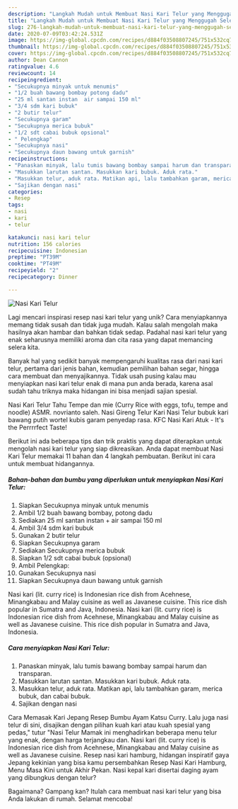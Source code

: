 ```yaml
---
description: "Langkah Mudah untuk Membuat Nasi Kari Telur yang Menggugah Selera"
title: "Langkah Mudah untuk Membuat Nasi Kari Telur yang Menggugah Selera"
slug: 276-langkah-mudah-untuk-membuat-nasi-kari-telur-yang-menggugah-selera
date: 2020-07-09T03:42:24.531Z
image: https://img-global.cpcdn.com/recipes/d884f03508807245/751x532cq70/nasi-kari-telur-foto-resep-utama.jpg
thumbnail: https://img-global.cpcdn.com/recipes/d884f03508807245/751x532cq70/nasi-kari-telur-foto-resep-utama.jpg
cover: https://img-global.cpcdn.com/recipes/d884f03508807245/751x532cq70/nasi-kari-telur-foto-resep-utama.jpg
author: Dean Cannon
ratingvalue: 4.6
reviewcount: 14
recipeingredient:
- "Secukupnya minyak untuk menumis"
- "1/2 buah bawang bombay potong dadu"
- "25 ml santan instan  air sampai 150 ml"
- "3/4 sdm kari bubuk"
- "2 butir telur"
- "Secukupnya garam"
- "Secukupnya merica bubuk"
- "1/2 sdt cabai bubuk opsional"
- " Pelengkap"
- "Secukupnya nasi"
- "Secukupnya daun bawang untuk garnish"
recipeinstructions:
- "Panaskan minyak, lalu tumis bawang bombay sampai harum dan transparan."
- "Masukkan larutan santan. Masukkan kari bubuk. Aduk rata."
- "Masukkan telur, aduk rata. Matikan api, lalu tambahkan garam, merica bubuk, dan cabai bubuk."
- "Sajikan dengan nasi"
categories:
- Resep
tags:
- nasi
- kari
- telur

katakunci: nasi kari telur 
nutrition: 156 calories
recipecuisine: Indonesian
preptime: "PT39M"
cooktime: "PT49M"
recipeyield: "2"
recipecategory: Dinner

---
```



![Nasi Kari Telur](https://img-global.cpcdn.com/recipes/d884f03508807245/751x532cq70/nasi-kari-telur-foto-resep-utama.jpg)

Lagi mencari inspirasi resep nasi kari telur yang unik? Cara menyiapkannya memang tidak susah dan tidak juga mudah. Kalau salah mengolah maka hasilnya akan hambar dan bahkan tidak sedap. Padahal nasi kari telur yang enak seharusnya memiliki aroma dan cita rasa yang dapat memancing selera kita.

Banyak hal yang sedikit banyak mempengaruhi kualitas rasa dari nasi kari telur, pertama dari jenis bahan, kemudian pemilihan bahan segar, hingga cara membuat dan menyajikannya. Tidak usah pusing kalau mau menyiapkan nasi kari telur enak di mana pun anda berada, karena asal sudah tahu triknya maka hidangan ini bisa menjadi sajian spesial.

Nasi Kari Telur Tahu Tempe dan mie (Curry Rice with eggs, tofu, tempe and noodle) ASMR. novrianto saleh. Nasi Gireng Telur Kari Nasi Telur bubuk kari bawang putih wortel kubis garam penyedap rasa. KFC Nasi Kari Atuk - It&#39;s the Perrrrfect Taste!


Berikut ini ada beberapa tips dan trik praktis yang dapat diterapkan untuk mengolah nasi kari telur yang siap dikreasikan. Anda dapat membuat Nasi Kari Telur memakai 11 bahan dan 4 langkah pembuatan. Berikut ini cara untuk membuat hidangannya.

<!--inarticleads1-->

##### Bahan-bahan dan bumbu yang diperlukan untuk menyiapkan Nasi Kari Telur:

1. Siapkan Secukupnya minyak untuk menumis
1. Ambil 1/2 buah bawang bombay, potong dadu
1. Sediakan 25 ml santan instan + air sampai 150 ml
1. Ambil 3/4 sdm kari bubuk
1. Gunakan 2 butir telur
1. Siapkan Secukupnya garam
1. Sediakan Secukupnya merica bubuk
1. Siapkan 1/2 sdt cabai bubuk (opsional)
1. Ambil  Pelengkap:
1. Gunakan Secukupnya nasi
1. Siapkan Secukupnya daun bawang untuk garnish


Nasi kari (lit. curry rice) is Indonesian rice dish from Acehnese, Minangkabau and Malay cuisine as well as Javanese cuisine. This rice dish popular in Sumatra and Java, Indonesia. Nasi kari (lit. curry rice) is Indonesian rice dish from Acehnese, Minangkabau and Malay cuisine as well as Javanese cuisine. This rice dish popular in Sumatra and Java, Indonesia. 

<!--inarticleads2-->

##### Cara menyiapkan Nasi Kari Telur:

1. Panaskan minyak, lalu tumis bawang bombay sampai harum dan transparan.
1. Masukkan larutan santan. Masukkan kari bubuk. Aduk rata.
1. Masukkan telur, aduk rata. Matikan api, lalu tambahkan garam, merica bubuk, dan cabai bubuk.
1. Sajikan dengan nasi


Cara Memasak Kari Jepang Resep Bumbu Ayam Katsu Curry. Lalu juga nasi telur di sini, disajikan dengan pilihan kuah kari atau kuah spesial yang pedas,&#34; tutur &#34;Nasi Telur Mamak ini menghadirkan beberapa menu telur yang enak, dengan harga terjangkau dan. Nasi kari (lit. curry rice) is Indonesian rice dish from Acehnese, Minangkabau and Malay cuisine as well as Javanese cuisine. Resep nasi kari hamburg, hidangan inspiratif gaya Jepang kekinian yang bisa kamu persembahkan Resep Nasi Kari Hamburg, Menu Masa Kini untuk Akhir Pekan. Nasi kepal kari disertai daging ayam yang dibungkus dengan telur? 

Bagaimana? Gampang kan? Itulah cara membuat nasi kari telur yang bisa Anda lakukan di rumah. Selamat mencoba!
